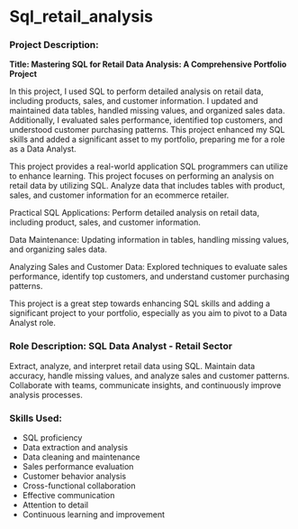 # Sql_retail_analysis
### Project Description:

**Title: Mastering SQL for Retail Data Analysis: A Comprehensive Portfolio Project**

In this project, I used SQL to perform detailed analysis on retail data, including products, sales, and customer information. I updated and maintained data tables, handled missing values, and organized sales data. Additionally, I evaluated sales performance, identified top customers, and understood customer purchasing patterns. This project enhanced my SQL skills and added a significant asset to my portfolio, preparing me for a role as a Data Analyst.


This project provides a real-world application SQL programmers can utilize to enhance learning. This project focuses on performing an analysis on retail data by utilizing SQL. Analyze data that includes tables with product, sales, and customer information for an ecommerce retailer.

Practical SQL Applications: Perform detailed analysis on retail data, including product, sales, and customer information.

Data Maintenance: Updating information in tables, handling missing values, and organizing sales data.

Analyzing Sales and Customer Data: Explored techniques to evaluate sales performance, identify top customers, and understand customer purchasing patterns.

This project is a great step towards enhancing SQL skills and adding a significant project to your portfolio, especially as you aim to pivot to a Data Analyst role.

### Role Description: SQL Data Analyst - Retail Sector

Extract, analyze, and interpret retail data using SQL. Maintain data accuracy, handle missing values, and analyze sales and customer patterns. Collaborate with teams, communicate insights, and continuously improve analysis processes.

### Skills Used:
- SQL proficiency
- Data extraction and analysis
- Data cleaning and maintenance
- Sales performance evaluation
- Customer behavior analysis
- Cross-functional collaboration
- Effective communication
- Attention to detail
- Continuous learning and improvement

